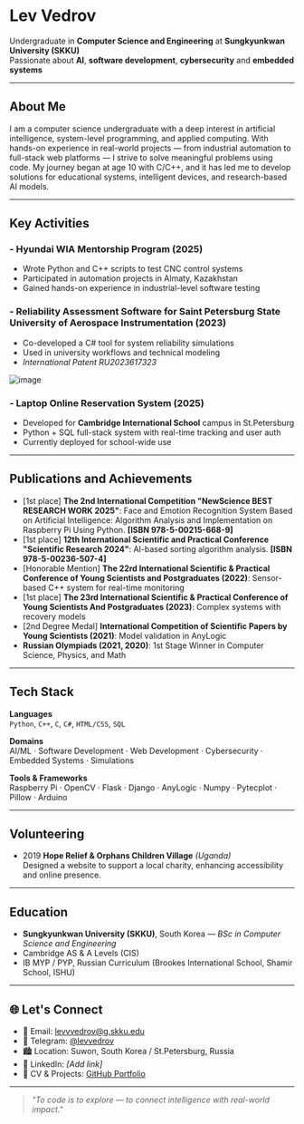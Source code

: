 # Lev Vedrov

Undergraduate in **Computer Science and Engineering** at **Sungkyunkwan University (SKKU)**  
Passionate about **AI**, **software development**, **cybersecurity** and **embedded systems**

---

## About Me

I am a computer science undergraduate with a deep interest in artificial intelligence, system-level programming, and applied computing. With hands-on experience in real-world projects — from industrial automation to full-stack web platforms — I strive to solve meaningful problems using code. My journey began at age 10 with C/C++, and it has led me to develop solutions for educational systems, intelligent devices, and research-based AI models.

---

## Key Activities

### - Hyundai WIA Mentorship Program (2025)
- Wrote Python and C++ scripts to test CNC control systems
- Participated in automation projects in Almaty, Kazakhstan
- Gained hands-on experience in industrial-level software testing

### - Reliability Assessment Software for **Saint Petersburg State University of Aerospace Instrumentation** (2023)
- Co-developed a C# tool for system reliability simulations
- Used in university workflows and technical modeling
- *International Patent RU2023617323*
  
![image](https://github.com/user-attachments/assets/166ba79a-07c2-4e92-acd8-78393b269357)




### - Laptop Online Reservation System (2025)
- Developed for **Cambridge International School** campus in St.Petersburg
- Python + SQL full-stack system with real-time tracking and user auth
- Currently deployed for school-wide use

---

## Publications and Achievements

- [1st place] **The 2nd International Competition
"NewScience BEST RESEARCH WORK 2025"**: Face and Emotion Recognition System Based on Artificial Intelligence: Algorithm
Analysis and Implementation on Raspberry Pi Using Python. **[ISBN 978-5-00215-668-9]**
- [1st place] **12th International Scientific and Practical
Conference "Scientific Research 2024"**: AI-based sorting algorithm analysis. **[ISBN 978-5-00236-507-4]**
- [Honorable Mention] **The 22rd International Scientific & Practical
Conference of Young Scientists and Postgraduates (2022)**: Sensor-based C++ system for real-time monitoring
- [1st place] **The 23rd International Scientific & Practical
Conference of Young Scientists And Postgraduates (2023)**: Complex systems with recovery models
- [2nd Degree Medal] **International Competition of Scientific Papers by
Young Scientists (2021)**: Model validation in AnyLogic
- **Russian Olympiads (2021, 2020)**: 1st Stage Winner in Computer Science, Physics, and Math

---

## Tech Stack

**Languages**  
`Python`, `C++`, `C`, `C#`, `HTML/CSS`, `SQL`

**Domains**  
AI/ML · Software Development · Web Development · Cybersecurity · Embedded Systems · Simulations

**Tools & Frameworks**  
 Raspberry Pi · OpenCV · Flask · Django · AnyLogic · Numpy · Pytecplot · Pillow · Arduino 

---

## Volunteering

- 2019 **Hope Relief & Orphans Children Village** *(Uganda)*  
  Designed a website to support a local charity, enhancing accessibility and online presence.
---

## Education

- **Sungkyunkwan University (SKKU)**, South Korea — *BSc in Computer Science and Engineering*
- Cambridge AS & A Levels (CIS)  
- IB MYP / PYP, Russian Curriculum (Brookes International School, Shamir School, ISHU)

---

## 🌐 Let's Connect

- 📧 Email: [levvvedrov@g.skku.edu](mailto:levvvedrov@g.skku.edu)  
- 💬 Telegram: [@levvedrov](https://t.me/levvedrov)  
- 🏙️ Location: Suwon, South Korea / St.Petersburg, Russia  
- 🔗 LinkedIn: *[Add link]*  
- 📂 CV & Projects: [GitHub Portfolio](https://github.com/LevVedrov)

---

> *"To code is to explore — to connect intelligence with real-world impact."*
